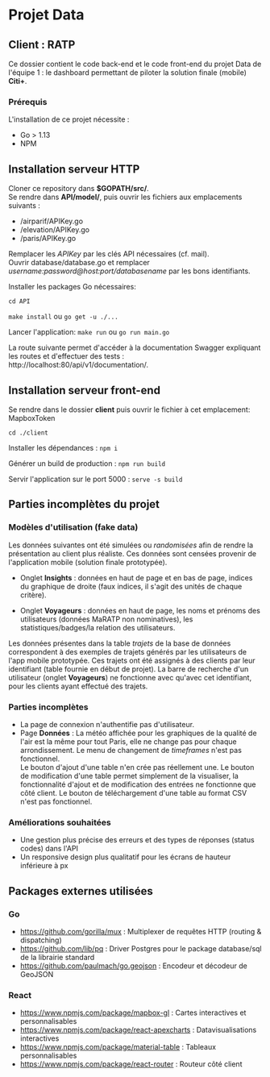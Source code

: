 # Projet Data

## Client : RATP

Ce dossier contient le code back-end et le code front-end du projet Data de l'équipe 1 : le dashboard permettant de piloter la solution finale (mobile) **Citi+**.  

### Prérequis

L'installation de ce projet nécessite :  
- Go > 1.13 
- NPM 

## Installation serveur HTTP

Cloner ce repository dans **$GOPATH/src/**.  
Se rendre dans **API/model/**, puis ouvrir les fichiers aux emplacements suivants :  
- /airparif/APIKey.go
- /elevation/APIKey.go
- /paris/APIKey.go  

Remplacer les *APIKey* par les clés API nécessaires (cf. mail).  
Ouvrir database/database.go et remplacer *username:password@host:port/databasename* par les bons identifiants.  

Installer les packages Go nécessaires:  

```cd API```

```make install``` ou ```go get -u ./...```  

Lancer l'application:
```make run``` ou ```go run main.go``` 

La route suivante permet d'accéder à la documentation Swagger expliquant les routes et d'effectuer des tests : http://localhost:80/api/v1/documentation/.

## Installation serveur front-end

Se rendre dans le dossier **client** puis ouvrir le fichier à cet emplacement:
MapboxToken


```cd ./client```

Installer les dépendances : ```npm i```

Générer un build de production : ```npm run build```

Servir l'application sur le port 5000 : ```serve -s build```

## Parties incomplètes du projet

### Modèles d'utilisation (fake data)

Les données suivantes ont été simulées ou *randomisées* afin de rendre la présentation au client plus réaliste. Ces données sont censées provenir de l'application mobile (solution finale prototypée).

- Onglet **Insights** : données en haut de page et en bas de page, indices du graphique de droite (faux indices, il s'agit des unités de chaque critère).

- Onglet **Voyageurs** : données en haut de page, les noms et prénoms des utilisateurs (données MaRATP non nominatives), les statistiques/badges/la relation des utilisateurs.

Les données présentes dans la table *trajets* de la base de données correspondent à des exemples de trajets générés par les utilisateurs de l'app mobile prototypée. Ces trajets ont été assignés à des clients par leur identifiant (table fournie en début de projet). La barre de recherche d'un utilisateur (onglet **Voyageurs**) ne fonctionne avec qu'avec cet identifiant, pour les clients ayant effectué des trajets.

### Parties incomplètes

- La page de connexion n'authentifie pas d'utilisateur.
- Page **Données** : La météo affichée pour les graphiques de la qualité de l'air est la même pour tout Paris, elle ne change pas pour chaque arrondissement. Le menu de changement de *timeframes* n'est pas fonctionnel.  
Le bouton d'ajout d'une table n'en crée pas réellement une. Le bouton de modification d'une table permet simplement de la visualiser, la fonctionnalité d'ajout et de modification des entrées ne fonctionne que côté client. Le bouton de téléchargement d'une table au format CSV n'est pas fonctionnel.

### Améliorations souhaitées
  
- Une gestion plus précise des erreurs et des types de réponses (status codes) dans l'API
- Un responsive design plus qualitatif pour les écrans de hauteur inférieure à  px

## Packages externes utilisées

### Go
- https://github.com/gorilla/mux : Multiplexer de requêtes HTTP (routing & dispatching) 
- https://github.com/lib/pq : Driver Postgres pour le package database/sql de la librairie standard
- https://github.com/paulmach/go.geojson : Encodeur et décodeur de GeoJSON

### React
- https://www.npmjs.com/package/mapbox-gl : Cartes interactives et personnalisables
- https://www.npmjs.com/package/react-apexcharts : Datavisualisations interactives
- https://www.npmjs.com/package/material-table : Tableaux personnalisables
- https://www.npmjs.com/package/react-router : Routeur côté client




